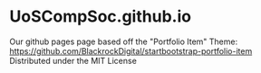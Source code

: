 # UoSCompSoc.github.io
Our github pages page based off the "Portfolio Item" Theme: https://github.com/BlackrockDigital/startbootstrap-portfolio-item 
Distributed under the MIT License
